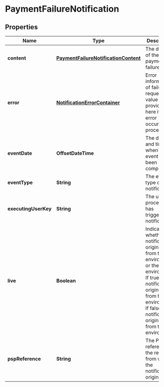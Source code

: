 

# PaymentFailureNotification


## Properties

| Name | Type | Description | Notes |
|------------ | ------------- | ------------- | -------------|
|**content** | [**PaymentFailureNotificationContent**](PaymentFailureNotificationContent.md) | The details of the payment failure. |  [optional] |
|**error** | [**NotificationErrorContainer**](NotificationErrorContainer.md) | Error information of failed request. No value provided here if no error occurred on processing. |  [optional] |
|**eventDate** | **OffsetDateTime** | The date and time when an event has been completed. |  |
|**eventType** | **String** | The event type of the notification. |  |
|**executingUserKey** | **String** | The user or process that has triggered the notification. |  |
|**live** | **Boolean** | Indicates whether the notification originated from the live environment or the test environment. If true, the notification originated from the live environment. If false, the notification originated from the test environment. |  |
|**pspReference** | **String** | The PSP reference of the request from which the notification originates. |  |



